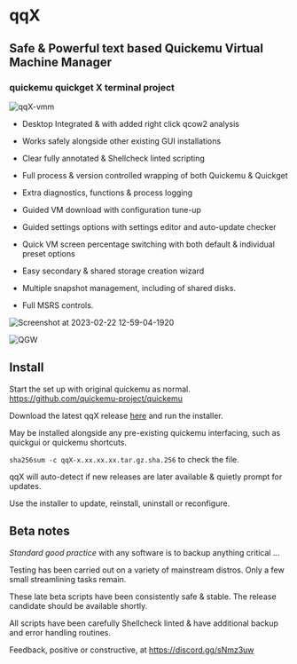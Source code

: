 # qqX

## Safe & Powerful text based Quickemu Virtual Machine Manager

### quickemu quickget X terminal project

![qqX-vmm](https://github.com/TuxVinyards/qqX/assets/3956806/18e5c495-8072-49a5-8b9c-e1302549efcf)

- Desktop Integrated & with added right click qcow2 analysis

- Works safely alongside other existing GUI installations

- Clear fully annotated & Shellcheck linted scripting

- Full process & version controlled wrapping of both Quickemu & Quickget

- Extra diagnostics, functions & process logging

- Guided VM download with configuration tune-up

- Guided settings options with settings editor and auto-update checker

- Quick VM screen percentage switching with both default & individual preset options

- Easy secondary & shared storage creation wizard

- Multiple snapshot management, including of shared disks.  

- Full MSRS controls.
  
![Screenshot at 2023-02-22 12-59-04-1920](https://user-images.githubusercontent.com/3956806/220619057-f63883d2-4d0d-4130-94e1-d444f1567be4.jpg)

![QGW](https://github.com/TuxVinyards/quickemu-mod/assets/3956806/c948f51a-a954-4180-ba62-1d5045e5f4fc)

## Install

Start the set up with original quickemu as normal.  <https://github.com/quickemu-project/quickemu>

Download the latest qqX release [here](https://github.com/TuxVinyards/qqX/releases/latest) and run the installer.

May be installed alongside any pre-existing quickemu interfacing, such as quickgui or quickemu shortcuts.

`sha256sum -c qqX-x.xx.xx.xx.tar.gz.sha.256`  to check the file.

qqX will auto-detect if new releases are later available & quietly prompt for updates.

Use the installer to update, reinstall, uninstall or reconfigure.

## Beta notes

*Standard good practice* with any software is to backup anything critical ...

Testing has been carried out on a variety of mainstream distros. Only a few small streamlining tasks remain.

These late beta scripts have been consistently safe & stable.  The release candidate should be available shortly.

All scripts have been carefully Shellcheck linted & have additional backup and error handling routines.

Feedback, positive or constructive, at <https://discord.gg/sNmz3uw>
